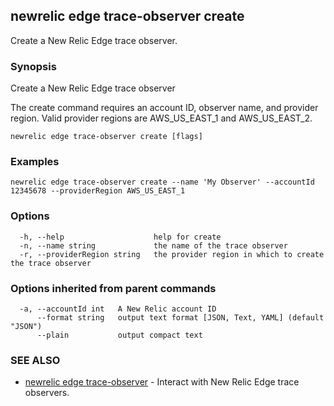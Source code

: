 ## newrelic edge trace-observer create

Create a New Relic Edge trace observer.

### Synopsis

Create a New Relic Edge trace observer

The create command requires an account ID, observer name, and provider region.
Valid provider regions are AWS_US_EAST_1 and AWS_US_EAST_2.


```
newrelic edge trace-observer create [flags]
```

### Examples

```
newrelic edge trace-observer create --name 'My Observer' --accountId 12345678 --providerRegion AWS_US_EAST_1
```

### Options

```
  -h, --help                    help for create
  -n, --name string             the name of the trace observer
  -r, --providerRegion string   the provider region in which to create the trace observer
```

### Options inherited from parent commands

```
  -a, --accountId int   A New Relic account ID
      --format string   output text format [JSON, Text, YAML] (default "JSON")
      --plain           output compact text
```

### SEE ALSO

* [newrelic edge trace-observer](newrelic_edge_trace-observer.md)	 - Interact with New Relic Edge trace observers.

